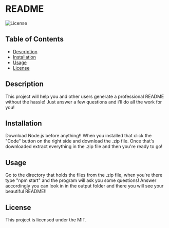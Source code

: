 # README
  
![License](https://img.shields.io/badge/License-MIT-blue.svg)
## Table of Contents

- [Description](#description)
- [Installation](#installation)
- [Usage](#usage)
- [License](#license)


## Description
This project will help you and other users generate a professional README without the hassle! Just answer a few questions and i'll do all the work for you!

## Installation

Download Node.js before anything!! When you installed that click the "Code" button on the right side and download the .zip file. Once that's downloaded extract everything in the .zip file and then you're ready to go! 

## Usage

Go to the directory that holds the files from the .zip file, when you're there type "npm start" and the program will ask you some questions! Answer accordingly you can look in in the output folder and there you will see your beautiful README!!



## License
This project is licensed under the MIT.



